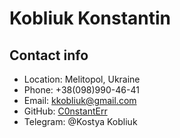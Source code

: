 # Kobliuk Konstantin
## Contact info
* Location: Melitopol, Ukraine
* Phone: +38(098)990-46-41
* Email: <kkobliuk@gmail.com>
* GitHub: [C0nstantErr](https://github.com/C0nstantErr)
* Telegram: @Kostya Kobliuk
